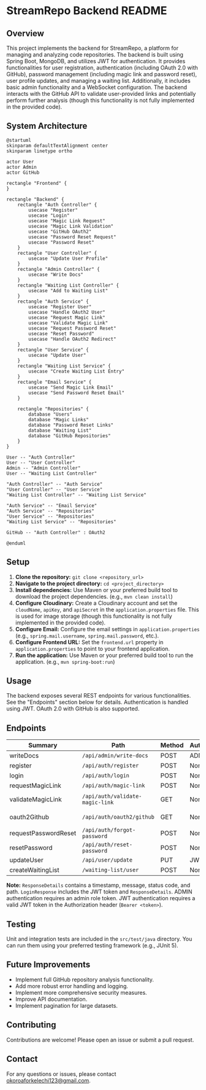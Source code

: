 # StreamRepo Backend README

## Overview

This project implements the backend for StreamRepo, a platform for managing and analyzing code repositories.  The backend is built using Spring Boot, MongoDB, and utilizes JWT for authentication.  It provides functionalities for user registration, authentication (including OAuth 2.0 with GitHub), password management (including magic link and password reset), user profile updates, and managing a waiting list.  Additionally, it includes basic admin functionality and a WebSocket configuration.  The backend interacts with the GitHub API to validate user-provided links and potentially perform further analysis (though this functionality is not fully implemented in the provided code).

## System Architecture

```plantuml
@startuml
skinparam defaultTextAlignment center
skinparam linetype ortho

actor User
actor Admin
actor GitHub

rectangle "Frontend" {
}

rectangle "Backend" {
    rectangle "Auth Controller" {
        usecase "Register"
        usecase "Login"
        usecase "Magic Link Request"
        usecase "Magic Link Validation"
        usecase "GitHub OAuth2"
        usecase "Password Reset Request"
        usecase "Password Reset"
    }
    rectangle "User Controller" {
        usecase "Update User Profile"
    }
    rectangle "Admin Controller" {
        usecase "Write Docs"
    }
    rectangle "Waiting List Controller" {
        usecase "Add to Waiting List"
    }
    rectangle "Auth Service" {
        usecase "Register User"
        usecase "Handle OAuth2 User"
        usecase "Request Magic Link"
        usecase "Validate Magic Link"
        usecase "Request Password Reset"
        usecase "Reset Password"
        usecase "Handle OAuth2 Redirect"
    }
    rectangle "User Service" {
        usecase "Update User"
    }
    rectangle "Waiting List Service" {
        usecase "Create Waiting List Entry"
    }
    rectangle "Email Service" {
        usecase "Send Magic Link Email"
        usecase "Send Password Reset Email"
    }

    rectangle "Repositories" {
        database "Users"
        database "Magic Links"
        database "Password Reset Links"
        database "Waiting List"
        database "GitHub Repositories"
    }
}

User -- "Auth Controller"
User -- "User Controller"
Admin -- "Admin Controller"
User -- "Waiting List Controller"

"Auth Controller" -- "Auth Service"
"User Controller" -- "User Service"
"Waiting List Controller" -- "Waiting List Service"

"Auth Service" -- "Email Service"
"Auth Service" -- "Repositories"
"User Service" -- "Repositories"
"Waiting List Service" -- "Repositories"

GitHub -- "Auth Controller" : OAuth2

@enduml
```

## Setup

1. **Clone the repository:** `git clone <repository_url>`
2. **Navigate to the project directory:** `cd <project_directory>`
3. **Install dependencies:**  Use Maven or your preferred build tool to download the project dependencies.  (e.g., `mvn clean install`)
4. **Configure Cloudinary:**  Create a Cloudinary account and set the `cloudName`, `apiKey`, and `apiSecret` in the `application.properties` file.  This is used for image storage (though this functionality is not fully implemented in the provided code).
5. **Configure Email:** Configure the email settings in `application.properties` (e.g., `spring.mail.username`, `spring.mail.password`, etc.).
6. **Configure Frontend URL:** Set the `frontend.url` property in `application.properties` to point to your frontend application.
7. **Run the application:** Use Maven or your preferred build tool to run the application. (e.g., `mvn spring-boot:run`)

## Usage

The backend exposes several REST endpoints for various functionalities.  See the "Endpoints" section below for details.  Authentication is handled using JWT.  OAuth 2.0 with GitHub is also supported.

## Endpoints

| Summary          | Path                     | Method | Authentication | Request Body              | Response Body           |
|-----------------|--------------------------|--------|-----------------|--------------------------|-------------------------|
| writeDocs        | `/api/admin/write-docs`  | POST    | ADMIN             | None                      | String                    |
| register         | `/api/auth/register`     | POST    | None              | `UserDTO`                | `ResponseDetails`        |
| login            | `/api/auth/login`       | POST    | None              | `UserDTO`                | `LoginResponse`          |
| requestMagicLink | `/api/auth/magic-link`   | POST    | None              | `MagicLinkRequest`       | `ResponseDetails`        |
| validateMagicLink| `/api/auth/validate-magic-link` | GET     | None              | `link` (query parameter) | `ResponseDetails`        |
| oauth2Github     | `/api/auth/oauth2/github`| GET     | None              | None                      | Redirect to frontend    |
| requestPasswordReset | `/api/auth/forgot-password` | POST    | None              | `MagicLinkRequest`       | `ResponseDetails`        |
| resetPassword    | `/api/auth/reset-password`| POST    | None              | `PasswordResetRequest`   | `ResponseDetails`        |
| updateUser       | `/api/user/update`       | PUT     | JWT               | `UserDTO`                | `ResponseDetails`        |
| createWaitingList| `/waiting-list/user`    | POST    | None              | `WaitingListDTO`         | `ResponseDetails`        |


**Note:**  `ResponseDetails` contains a timestamp, message, status code, and path. `LoginResponse` includes the JWT token and `ResponseDetails`.  ADMIN authentication requires an admin role token. JWT authentication requires a valid JWT token in the Authorization header (`Bearer <token>`).


## Testing

Unit and integration tests are included in the `src/test/java` directory.  You can run them using your preferred testing framework (e.g., JUnit 5).

## Future Improvements

* Implement full GitHub repository analysis functionality.
* Add more robust error handling and logging.
* Implement more comprehensive security measures.
* Improve API documentation.
* Implement pagination for large datasets.

## Contributing

Contributions are welcome! Please open an issue or submit a pull request.


## Contact

For any questions or issues, please contact okoroaforkelechi123@gmail.com.
